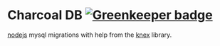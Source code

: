 # Charcoal DB  [![Greenkeeper badge](https://badges.greenkeeper.io/dadleyy/charcoal.db.svg)](https://greenkeeper.io/)

[nodejs](http://knexjs.org/) mysql migrations with help from the [knex](http://knexjs.org/) library.
